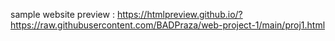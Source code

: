 sample website
preview : https://htmlpreview.github.io/?https://raw.githubusercontent.com/BADPraza/web-project-1/main/proj1.html
